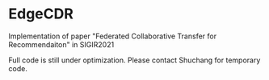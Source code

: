# EdgeCDR

Implementation of paper "Federated Collaborative Transfer for Recommendaiton" in SIGIR2021

Full code is still under optimization. Please contact Shuchang for temporary code. 
